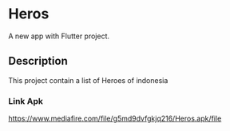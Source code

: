 # Heros

A new app with Flutter project.

## Description

This project contain a list of Heroes of indonesia

### Link Apk

https://www.mediafire.com/file/g5md9dvfgkjq216/Heros.apk/file
